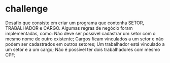 # challenge
Desafio que consiste em criar um programa que contenha SETOR, TRABALHADOR e CARGO. Algumas regras de negócio foram implementadas, como: 
Não deve ser possível cadastrar um setor com o mesmo nome de outro existente;
Cargos ficam vinculados a um setor e não podem ser cadastrados em outros setores;
Um trabalhador está vinculado a um setor e a um cargo;
Não é possível ter dois trabalhadores com mesmo CPF;

